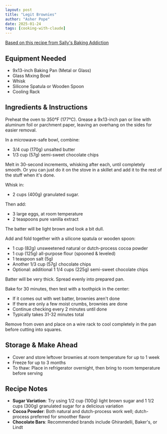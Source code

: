 ```yaml
---
layout: post
title: "Legit Brownies"
author: "Asher Pope"
date: 2025-01-24
tags: [cooking-with-claude]
---
```


[Based on this recipe from Sally's Baking Addiction](https://sallysbakingaddiction.com/seriously-fudgy-homemade-brownies/)

## Equipment Needed
- 9x13-inch Baking Pan (Metal or Glass)
- Glass Mixing Bowl
- Whisk
- Silicone Spatula or Wooden Spoon
- Cooling Rack

## Ingredients & Instructions

Preheat the oven to 350°F (177°C). Grease a 9x13-inch pan or line with aluminum foil or parchment paper, leaving an overhang on the sides for easier removal.  

In a microwave-safe bowl, combine:
- 3/4 cup (170g) unsalted butter
- 1/3 cup (57g) semi-sweet chocolate chips
   
Melt in 30-second increments, whisking after each, until completely smooth. Or you can just do it on the stove in a skillet and add it to the rest of the stuff when it's done.  

Whisk in:
- 2 cups (400g) granulated sugar. 

Then add:
- 3 large eggs, at room temperature
- 2 teaspoons pure vanilla extract
   
The batter will be light brown and look a bit dull.  

Add and fold together with a silicone spatula or wooden spoon:
- 1 cup (82g) unsweetened natural or dutch-process cocoa powder
- 1 cup (125g) all-purpose flour (spooned & leveled)
- 1 teaspoon salt (5g)
- Another 1/3 cup (57g) chocolate chips
- Optional: additional 1 1/4 cups (225g) semi-sweet chocolate chips

Batter will be very thick. Spread evenly into prepared pan.  

Bake for 30 minutes, then test with a toothpick in the center:
- If it comes out with wet batter, brownies aren't done
- If there are only a few moist crumbs, brownies are done
- Continue checking every 2 minutes until done
- Typically takes 31-32 minutes total

Remove from oven and place on a wire rack to cool completely in the pan before cutting into squares.  

## Storage & Make Ahead
- Cover and store leftover brownies at room temperature for up to 1 week
- Freeze for up to 3 months
- To thaw: Place in refrigerator overnight, then bring to room temperature before serving

## Recipe Notes
- **Sugar Variation**: Try using 1/2 cup (100g) light brown sugar and 1 1/2 cups (300g) granulated sugar for a delicious variation
- **Cocoa Powder**: Both natural and dutch-process work well; dutch-process preferred for smoother flavor
- **Chocolate Bars**: Recommended brands include Ghirardelli, Baker's, or Lindt